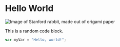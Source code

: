 # Hello World

![Image of Stanford rabbit, made out of origami paper](https://live.staticflickr.com/1021/1002689019_de7af35e48.jpg)

This is a random code block.
``` javascript
var myVar = "Hello, world!";
```
